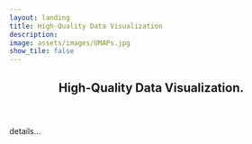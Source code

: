 ```yaml
---
layout: landing
title: High-Quality Data Visualization
description: 
image: assets/images/UMAPs.jpg
show_tile: false
---
```


<div id="main">
  <!-- One -->
<section id="one">
	<div class="inner">
		<header class="major">
			<h2>High-Quality Data Visualization.</h2>
		</header>
		<p>details...</p>
	</div>
</section>
</div> 
